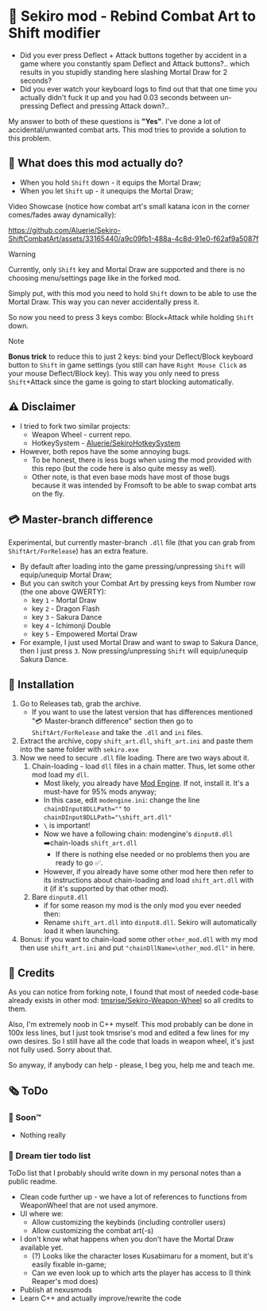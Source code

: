 # 💃 Sekiro mod - Rebind Combat Art to Shift modifier

* Did you ever press Deflect + Attack buttons together by accident in a game where you constantly spam Deflect and Attack buttons?.. which results in you stupidly standing here slashing Mortal Draw for 2 seconds?
* Did you ever watch your keyboard logs to find out that that one time you actually didn't fuck it up and you had 0.03 seconds between un-pressing Deflect and pressing Attack down?..

My answer to both of these questions is **"Yes"**. I've done a lot of accidental/unwanted combat arts. This mod tries to provide a solution to this problem.

## 🤔 What does this mod actually do?

* When you hold `Shift` down - it equips the Mortal Draw;
* When you let `Shift` up - it unequips the Mortal Draw;

Video Showcase (notice how combat art's small katana icon in the corner comes/fades away dynamically):

<https://github.com/Aluerie/Sekiro-ShiftCombatArt/assets/33165440/a9c09fb1-488a-4c8d-91e0-f62af9a5087f>

> [!WARNING]
> Currently, only `Shift` key and Mortal Draw are supported and there is no choosing menu/settings page like in the forked mod.

Simply put, with this mod you need to hold `Shift` down to be able to use the Mortal Draw. This way you can never accidentally press it.

So now you need to press 3 keys combo: Block+Attack while holding `Shift` down.

> [!NOTE]
> **Bonus trick** to reduce this to just 2 keys: bind your Deflect/Block keyboard button to `Shift` in game settings (you still can have `Right Mouse Click` as your mouse Deflect/Block key). This way you only need to press `Shift`+Attack since the game is going to start blocking automatically.

## ⚠️ Disclaimer

* I tried to fork two similar projects:
    * Weapon Wheel - current repo.
    * HotkeySystem - [Aluerie/SekiroHotkeySystem](https://github.com/Aluerie/SekiroHotkeySystem)
* However, both repos have the some annoying bugs.
    * To be honest, there is less bugs when using the mod provided with this repo (but the code here is also quite messy as well).
    * Other note, is that even base mods have most of those bugs because it was intended by Fromsoft to be able to swap combat arts on the fly.

## 💳 Master-branch difference

Experimental, but currently master-branch `.dll` file (that you can grab from `ShiftArt/ForRelease`) has an extra feature.

* By default after loading into the game pressing/unpressing `Shift` will equip/unequip Mortal Draw;
* But you can switch your Combat Art by pressing keys from Number row (the one above QWERTY):
    * key `1` - Mortal Draw
    * key `2` - Dragon Flash
    * key `3` - Sakura Dance
    * key `4` - Ichimonji Double
    * key `5` - Empowered Mortal Draw
* For example, I just used Mortal Draw and want to swap to Sakura Dance, then I just press `3`. Now pressing/unpressing `Shift` will equip/unequip Sakura Dance.

## 🔬 Installation

1. Go to Releases tab, grab the archive.
    * If you want to use the latest version that has differences mentioned "💳 Master-branch difference" section then go to `ShiftArt/ForRelease` and take the `.dll` and `ini` files.
2. Extract the archive, copy `shift_art.dll`, `shift_art.ini` and paste them into the same folder with `sekiro.exe`
3. Now we need to secure `.dll` file loading. There are two ways about it.
    1. Chain-loading - load `dll` files in a chain matter. Thus, let some other mod load my `dll`.
       * Most likely, you already have [Mod Engine](https://www.nexusmods.com/sekiro/mods/6). If not, install it. It's a must-have for 95% mods anyway;
       * In this case, edit `modengine.ini`: change the line `chainDInput8DLLPath=""` to `chainDInput8DLLPath="\shift_art.dll"`
       * `\` is important!
       * Now we have a following chain: modengine's `dinput8.dll` ➡️chain-loads `shift_art.dll`
           * If there is nothing else needed or no problems then you are ready to go ✅.
       * However, if you already have some other mod here then refer to its instructions about chain-loading and load `shift_art.dll` with it (if it's supported by that other mod).
    2. Bare `dinput8.dll`
        * if for some reason my mod is the only mod you ever needed then:
        * Rename `shift_art.dll` into `dinput8.dll`. Sekiro will automatically load it when launching.
4. Bonus: if you want to chain-load some other `other_mod.dll` with my mod then use `shift_art.ini` and put `"chainDllName=\other_mod.dll"` in here.

## 👐 Credits

As you can notice from forking note, I found that most of needed code-base already exists in other mod: [tmsrise/Sekiro-Weapon-Wheel](https://github.com/tmsrise/Sekiro-Weapon-Wheel) so all credits to them.

Also, I'm extremely noob in C++ myself. This mod probably can be done in 100x less lines, but I just took tmsrise's mod and edited a few lines for my own desires. So I still have all the code that loads in weapon wheel, it's just not fully used. Sorry about that.

So anyway, if anybody can help - please, I beg you, help me and teach me.

## 🗞️ ToDo

### 🧪 Soon™️

* Nothing really

### 🌈 Dream tier todo list

ToDo list that I probably should write down in my personal notes than a public readme.

* Clean code further up - we have a lot of references to functions from WeaponWheel that are not used anymore.
* UI where we:
    * Allow customizing the keybinds (including controller users)
    * Allow customizing the combat art(-s)
* I don't know what happens when you don't have the Mortal Draw available yet.
    * (?) Looks like the character loses Kusabimaru for a moment, but it's easily fixable in-game;
    * Can we even look up to which arts the player has access to (I think Reaper's mod does)
* Publish at nexusmods
* Learn C++ and actually improve/rewrite the code
